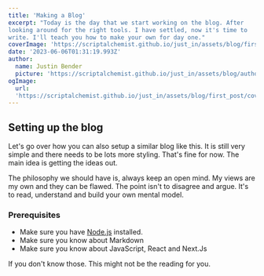 ```yaml
---
title: 'Making a Blog'
excerpt: "Today is the day that we start working on the blog. After
looking around for the right tools. I have settled, now it's time to
write. I'll teach you how to make your own for day one."
coverImage: 'https://scriptalchemist.github.io/just_in/assets/blog/first_post/cover.jpg'
date: '2023-06-06T01:31:19.993Z'
author:
  name: Justin Bender
  picture: 'https://scriptalchemist.github.io/just_in/assets/blog/authors/bender.png'
ogImage:
  url:
  'https://scriptalchemist.github.io/just_in/assets/blog/first_post/cover.jpg'
---
```


## Setting up the blog

Let's go over how you can also setup a similar blog like this. It is
still very simple and there needs to be lots more styling. That's fine
for now. The main idea is getting the ideas out.

The philosophy we should have is, always keep an open mind. My views are
my own and they can be flawed. The point isn't to disagree and argue.
It's to read, understand and build your own mental model.

### Prerequisites

* Make sure you have [Node.js](https://nodejs.org/en) installed.
* Make sure you know about Markdown
* Make sure you know about JavaScript, React and Next.Js

If you don't know those. This might not be the reading for you.


